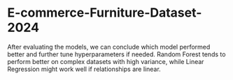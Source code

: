 # E-commerce-Furniture-Dataset-2024
After evaluating the models, we can conclude which model performed better and further tune hyperparameters if needed. Random Forest tends to perform better on complex datasets with high variance, while Linear Regression might work well if relationships are linear.
